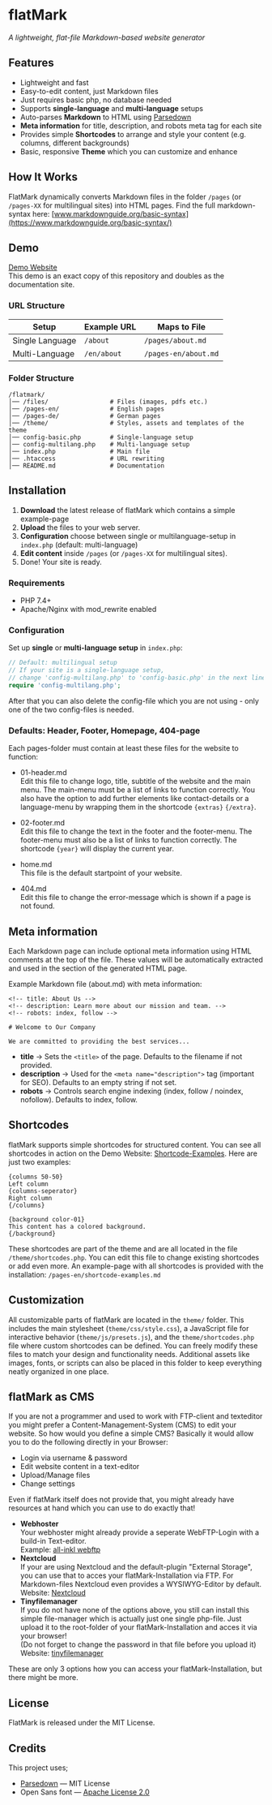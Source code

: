 # flatMark

*A lightweight, flat-file Markdown-based website generator*

## Features  
- Lightweight and fast
- Easy-to-edit content, just Markdown files  
- Just requires basic php, no database needed
- Supports **single-language** and **multi-language** setups  
- Auto-parses **Markdown** to HTML using [Parsedown](https://parsedown.org/)  
- **Meta information** for title, description, and robots meta tag for each site 
- Provides simple **Shortcodes** to arrange and style your content (e.g. columns, different backgrounds)
- Basic, responsive **Theme** which you can customize and enhance  

## How It Works  
FlatMark dynamically converts Markdown files in the folder `/pages` (or `/pages-XX` for multilingual sites) into HTML pages. Find the full markdown-syntax here: [www.markdownguide.org/basic-syntax](https://www.markdownguide.org/basic-syntax/)  

## Demo
[Demo Website](https://flatmark.elektrischerwalfisch.de/en)  
This demo is an exact copy of this repository and doubles as the documentation site.

### URL Structure  

| Setup           | Example URL | Maps to File          |
|-----------------|-------------|-----------------------|
| Single Language | `/about`    | `/pages/about.md`     |
| Multi-Language  | `/en/about` | `/pages-en/about.md`  |

### Folder Structure

    /flatmark/
    │── /files/                 # Files (images, pdfs etc.)
    │── /pages-en/              # English pages
    │── /pages-de/              # German pages
    │── /theme/                 # Styles, assets and templates of the theme
    │── config-basic.php        # Single-language setup
    │── config-multilang.php    # Multi-language setup
    │── index.php               # Main file
    │── .htaccess               # URL rewriting
    │── README.md               # Documentation

## Installation  
1. **Download** the latest release of flatMark which contains a simple example-page
2. **Upload** the files to your web server.  
3. **Configuration** choose between single or multilanguage-setup in `index.php` (default: multi-language)
4. **Edit content** inside `/pages` (or `/pages-XX` for multilingual sites).  
5. Done! Your site is ready.  

### Requirements  
- PHP 7.4+  
- Apache/Nginx with mod_rewrite enabled 

### Configuration  
Set up **single** or **multi-language setup** in `index.php`:  

```php
// Default: multilingual setup
// If your site is a single-language setup, 
// change 'config-multilang.php' to 'config-basic.php' in the next line 
require 'config-multilang.php';
```
After that you can also delete the config-file which you are not using - only one of the two config-files is needed.

### Defaults: Header, Footer, Homepage, 404-page

Each pages-folder must contain at least these files for the website to function:  

- 01-header.md  
Edit this file to change logo, title, subtitle of the website and the main menu. The main-menu must be a list of links to function correctly. You also have the option to add further elements like contact-details or a language-menu by wrapping them in the shortcode `{extras}` `{/extra}`. 

- 02-footer.md  
Edit this file to change the text in the footer and the footer-menu. The footer-menu must also be a list of links to function correctly. The shortcode `{year}` will display the current year. 

- home.md  
This file is the default startpoint of your website.   

- 404.md  
Edit this file to change the error-message which is shown if a page is not found. 


## Meta information
Each Markdown page can include optional meta information using HTML comments at the top of the file.
These values will be automatically extracted and used in the <head> section of the generated HTML page.

Example Markdown file (about.md) with meta information:

    <!-- title: About Us -->
    <!-- description: Learn more about our mission and team. -->
    <!-- robots: index, follow -->

    # Welcome to Our Company

    We are committed to providing the best services...

- **title** → Sets the `<title>` of the page. Defaults to the filename if not provided.
- **description** → Used for the `<meta name="description">` tag (important for SEO). Defaults to an empty string if not set.
- **robots** → Controls search engine indexing (index, follow / noindex, nofollow). Defaults to index, follow.

## Shortcodes
flatMark supports simple shortcodes for structured content. You can see all shortcodes in action on the Demo Website: [Shortcode-Examples](https://flatmark.elektrischerwalfisch.de/en/shortcode-examples). Here are just two examples:

    {columns 50-50}
    Left column
    {columns-seperator}
    Right column
    {/columns}

    {background color-01}
    This content has a colored background.
    {/background}
  
These shortcodes are part of the theme and are all located in the file `/theme/shortcodes.php`.
You can edit this file to change existing shortcodes or add even more.
An example-page with all shortcodes is provided with the installation: `/pages-en/shortcode-examples.md`


## Customization
All customizable parts of flatMark are located in the `theme/` folder. This includes the main stylesheet (`theme/css/style.css`), a JavaScript file for interactive behavior (`theme/js/presets.js`), and the `theme/shortcodes.php` file where custom shortcodes can be defined. You can freely modify these files to match your design and functionality needs. Additional assets like images, fonts, or scripts can also be placed in this folder to keep everything neatly organized in one place.


## flatMark as CMS
If you are not a programmer and used to work with FTP-client and texteditor you might prefer a Content-Management-System (CMS) to edit your website. So how would you define a simple CMS? Basically it would allow you to do the following directly in your Browser:
- Login via username & password
- Edit website content in a text-editor
- Upload/Manage files
- Change settings

Even if flatMark itself does not provide that, you might already have resources at hand which you can use to do exactly that!
- **Webhoster**  
Your webhoster might already provide a seperate WebFTP-Login with a build-in Text-editor.   
Example: [all-inkl webftp](https://webftp.all-inkl.com/)
- **Nextcloud**  
If your are using Nextcloud and the default-plugin "External Storage", you can use that to acces your flatMark-Installation via FTP. For Markdown-files Nextcloud even provides a WYSIWYG-Editor by default.  
Website: [Nextcloud](https://nextcloud.com/)
- **Tinyfilemanager**  
If you do not have none of the options above, you still can install this simple file-manager which is actually just one single php-file. Just upload it to the root-folder of your flatMark-Installation and acces it via your browser!  
(Do not forget to change the password in that file before you upload it)  
Website: [tinyfilemanager](https://tinyfilemanager.github.io/)  

These are only 3 options how you can access your flatMark-Installation, but there might be more.

## License
FlatMark is released under the MIT License.

## Credits
This project uses;
- [Parsedown](https://parsedown.org) — MIT License
- Open Sans font — [Apache License 2.0](https://www.apache.org/licenses/LICENSE-2.0)